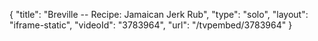 {
    "title": "Breville -- Recipe: Jamaican Jerk Rub",
    "type": "solo",
    "layout": "iframe-static",
    "videoId": "3783964",
    "url": "\/tvpembed\/3783964"
}